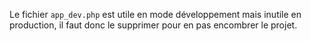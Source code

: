 Le fichier `app_dev.php` est utile en mode développement mais inutile en production, il faut donc le supprimer pour en pas encombrer le projet.
